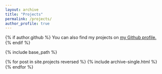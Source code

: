 ```yaml
---
layout: archive
title: "Projects"
permalink: /projects/
author_profile: true
---
```


{% if author.github %}
  You can also find my projects on <u><a href="{{author.github}}">my Github profile</a>.</u>
{% endif %}

{% include base_path %}

{% for post in site.projects reversed %}
  {% include archive-single.html %}
{% endfor %}
